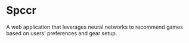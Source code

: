 # Spccr
A web application that leverages neural networks to recommend games based on users' preferences and gear setup.
